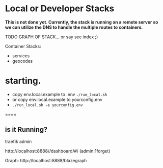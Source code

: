 # Local or Developer Stacks

**This is not done yet. Currently, the stack is running on a remote server so we can utilize the DNS 
to handle the multiple routes to containers.**

TODO GRAPH OF STACK... or say see index ;)


Container Stacks:
* services
* geocodes

# starting.
* copy env.local.example to .env
 `./run_local.sh`
* or copy env.local.example to yourconfig.env
* `./run_local.sh -e yourconfig.env`


====
## is it Running?
traefik admin

http://localhost:8888//dashboard/#/
(admin:1forget)

Graph: http://localhost:8888/blazegraph


